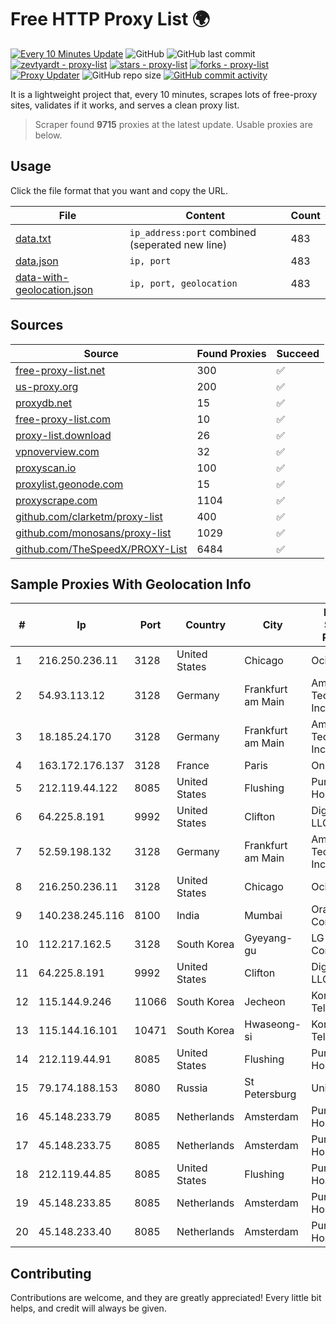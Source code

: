 
# Free HTTP Proxy List 🌍

[![Every 10 Minutes Update](https://github.com/mertguvencli/http-proxy-list/actions/workflows/main.yml/badge.svg?branch=main)](https://github.com/mertguvencli/http-proxy-list/actions/workflows/main.yml)
![GitHub](https://img.shields.io/github/license/mertguvencli/http-proxy-list)
![GitHub last commit](https://img.shields.io/github/last-commit/mertguvencli/http-proxy-list)
[![zevtyardt - proxy-list](https://img.shields.io/static/v1?label=zevtyardt&message=proxy-list&color=blue&logo=github)](https://github.com/zevtyardt/proxy-list "Go to GitHub repo")
[![stars - proxy-list](https://img.shields.io/github/stars/zevtyardt/proxy-list?style=social)](https://github.com/zevtyardt/proxy-list)
[![forks - proxy-list](https://img.shields.io/github/forks/zevtyardt/proxy-list?style=social)](https://github.com/zevtyardt/proxy-list)
[![Proxy Updater](https://github.com/zevtyardt/proxy-list/workflows/Proxy%20Updater/badge.svg)](https://github.com/zevtyardt/proxy-list/actions?query=workflow:"Proxy+Updater")
![GitHub repo size](https://img.shields.io/github/repo-size/zevtyardt/proxy-list)
[![GitHub commit activity](https://img.shields.io/github/commit-activity/m/zevtyardt/proxy-list?logo=commits)](https://github.com/zevtyardt/proxy-list/commits/main)

It is a lightweight project that, every 10 minutes, scrapes lots of free-proxy sites, validates if it works, and serves a clean proxy list.

> Scraper found **9715** proxies at the latest update. Usable proxies are below.

## Usage

Click the file format that you want and copy the URL.

|File|Content|Count|
|----|-------|-----|
|[data.txt](https://raw.githubusercontent.com/mertguvencli/http-proxy-list/main/proxy-list/data.txt)|`ip_address:port` combined (seperated new line)|483|
|[data.json](https://raw.githubusercontent.com/mertguvencli/http-proxy-list/main/proxy-list/data.json)|`ip, port`|483|
|[data-with-geolocation.json](https://raw.githubusercontent.com/mertguvencli/http-proxy-list/main/proxy-list/data-with-geolocation.json)|`ip, port, geolocation`|483|

## Sources

|Source|Found Proxies|Succeed|
|------|-------------|-------|
|[free-proxy-list.net](https://free-proxy-list.net)|300|✅|
|[us-proxy.org](https://www.us-proxy.org)|200|✅|
|[proxydb.net](http://proxydb.net)|15|✅|
|[free-proxy-list.com](https://free-proxy-list.com/?page=&port=&type%5B%5D=http&type%5B%5D=https&up_time=0&search=Search)|10|✅|
|[proxy-list.download](https://www.proxy-list.download/HTTP)|26|✅|
|[vpnoverview.com](https://vpnoverview.com/privacy/anonymous-browsing/free-proxy-servers)|32|✅|
|[proxyscan.io](https://www.proxyscan.io)|100|✅|
|[proxylist.geonode.com](https://proxylist.geonode.com/api/proxy-list?limit=300&page=1&sort_by=lastChecked&sort_type=desc&protocols=http,https)|15|✅|
|[proxyscrape.com](https://api.proxyscrape.com/v2/?request=displayproxies&protocol=http&timeout=10000&country=all&ssl=all&anonymity=all)|1104|✅|
|[github.com/clarketm/proxy-list](https://raw.githubusercontent.com/clarketm/proxy-list/master/proxy-list-raw.txt)|400|✅|
|[github.com/monosans/proxy-list](https://raw.githubusercontent.com/monosans/proxy-list/main/proxies/http.txt)|1029|✅|
|[github.com/TheSpeedX/PROXY-List](https://raw.githubusercontent.com/TheSpeedX/PROXY-List/master/http.txt)|6484|✅|


## Sample Proxies With Geolocation Info

|#|Ip|Port|Country|City|Internet Service Provider|
|-|--|----|-------|----|-------------------------|
|1|216.250.236.11|3128|United States|Chicago|Ocient Inc|
|2|54.93.113.12|3128|Germany|Frankfurt am Main|Amazon Technologies Inc.|
|3|18.185.24.170|3128|Germany|Frankfurt am Main|Amazon Technologies Inc.|
|4|163.172.176.137|3128|France|Paris|Online S.A.S.|
|5|212.119.44.122|8085|United States|Flushing|PureVoltage Hosting Inc.|
|6|64.225.8.191|9992|United States|Clifton|DigitalOcean, LLC|
|7|52.59.198.132|3128|Germany|Frankfurt am Main|Amazon Technologies Inc.|
|8|216.250.236.11|3128|United States|Chicago|Ocient Inc|
|9|140.238.245.116|8100|India|Mumbai|Oracle Corporation|
|10|112.217.162.5|3128|South Korea|Gyeyang-gu|LG DACOM Corporation|
|11|64.225.8.191|9992|United States|Clifton|DigitalOcean, LLC|
|12|115.144.9.246|11066|South Korea|Jecheon|Korea Telecom|
|13|115.144.16.101|10471|South Korea|Hwaseong-si|Korea Telecom|
|14|212.119.44.91|8085|United States|Flushing|PureVoltage Hosting Inc.|
|15|79.174.188.153|8080|Russia|St Petersburg|Unitel, LLC|
|16|45.148.233.79|8085|Netherlands|Amsterdam|PureVoltage Hosting Inc.|
|17|45.148.233.75|8085|Netherlands|Amsterdam|PureVoltage Hosting Inc.|
|18|212.119.44.85|8085|United States|Flushing|PureVoltage Hosting Inc.|
|19|45.148.233.85|8085|Netherlands|Amsterdam|PureVoltage Hosting Inc.|
|20|45.148.233.40|8085|Netherlands|Amsterdam|PureVoltage Hosting Inc.|



## Contributing

Contributions are welcome, and they are greatly appreciated! Every
little bit helps, and credit will always be given.

